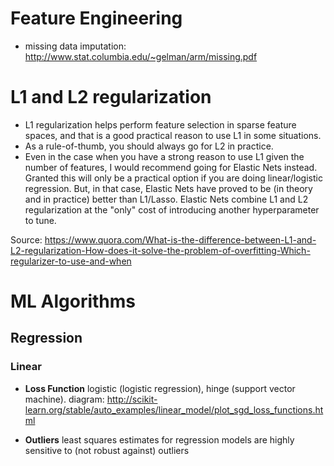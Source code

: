 # Feature Engineering

- missing data imputation: http://www.stat.columbia.edu/~gelman/arm/missing.pdf

# L1 and L2 regularization

- L1 regularization helps perform feature selection in sparse feature spaces, and that is a good practical reason to use L1 in some situations.
- As a rule-of-thumb, you should always go for L2 in practice.
- Even in the case when you have a strong reason to use L1 given the number of features, I would recommend going for Elastic Nets instead. Granted this will only be a practical option if you are doing linear/logistic regression. But, in that case, Elastic Nets have proved to be (in theory and in practice) better than L1/Lasso. Elastic Nets combine L1 and L2 regularization at the "only" cost of introducing another hyperparameter to tune.

Source: https://www.quora.com/What-is-the-difference-between-L1-and-L2-regularization-How-does-it-solve-the-problem-of-overfitting-Which-regularizer-to-use-and-when

# ML Algorithms

## Regression

### Linear

- **Loss Function** logistic (logistic regression), hinge (support vector machine). diagram: http://scikit-learn.org/stable/auto_examples/linear_model/plot_sgd_loss_functions.html

- **Outliers** least squares estimates for regression models are highly sensitive to (not robust against) outliers


